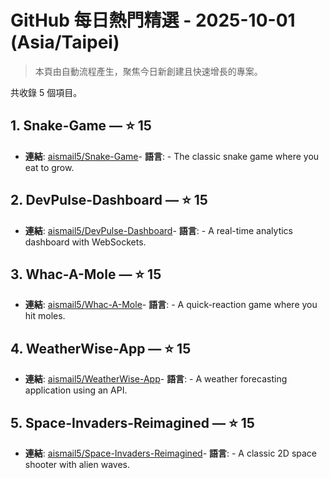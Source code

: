 # GitHub 每日熱門精選 - 2025-10-01 (Asia/Taipei)

> 本頁由自動流程產生，聚焦今日新創建且快速增長的專案。

共收錄 5 個項目。

## 1. Snake-Game — ⭐ 15

- **連結**: [aismail5/Snake-Game](https://github.com/aismail5/Snake-Game)- **語言**: -
The classic snake game where you eat to grow.

## 2. DevPulse-Dashboard — ⭐ 15

- **連結**: [aismail5/DevPulse-Dashboard](https://github.com/aismail5/DevPulse-Dashboard)- **語言**: -
A real-time analytics dashboard with WebSockets.

## 3. Whac-A-Mole — ⭐ 15

- **連結**: [aismail5/Whac-A-Mole](https://github.com/aismail5/Whac-A-Mole)- **語言**: -
A quick-reaction game where you hit moles.

## 4. WeatherWise-App — ⭐ 15

- **連結**: [aismail5/WeatherWise-App](https://github.com/aismail5/WeatherWise-App)- **語言**: -
A weather forecasting application using an API.

## 5. Space-Invaders-Reimagined — ⭐ 15

- **連結**: [aismail5/Space-Invaders-Reimagined](https://github.com/aismail5/Space-Invaders-Reimagined)- **語言**: -
A classic 2D space shooter with alien waves.


